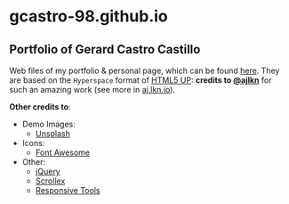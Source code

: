 # gcastro-98.github.io

## Portfolio of Gerard Castro Castillo

Web files of my portfolio & personal page, which can be found [here](https://gcastro-98.github.io/). They are based on the ``Hyperspace`` format of [HTML5 UP](https://html5up.net/hyperspace): **credits to [@ajlkn](https://twitter.com/ajlkn)** for such an amazing work (see more in [aj.lkn.io](https://aj.lkn.io/)).

**Other credits to**:

- Demo Images:
    - [Unsplash](unsplash.com)
- Icons:
    - [Font Awesome](fontawesome.io)
- Other:
    - [jQuery](jquery.com)
    - [Scrollex](github.com/ajlkn/jquery.scrollex)
    - [Responsive Tools](github.com/ajlkn/responsive-tools)